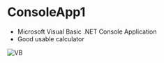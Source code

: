 # ConsoleApp1
+ Microsoft Visual Basic .NET Console Application
+ Good usable calculator

![VB](https://coderlessons.com/wp-content/uploads/images/gur/133a893488588ef41da8c955243a6656.jpg)
